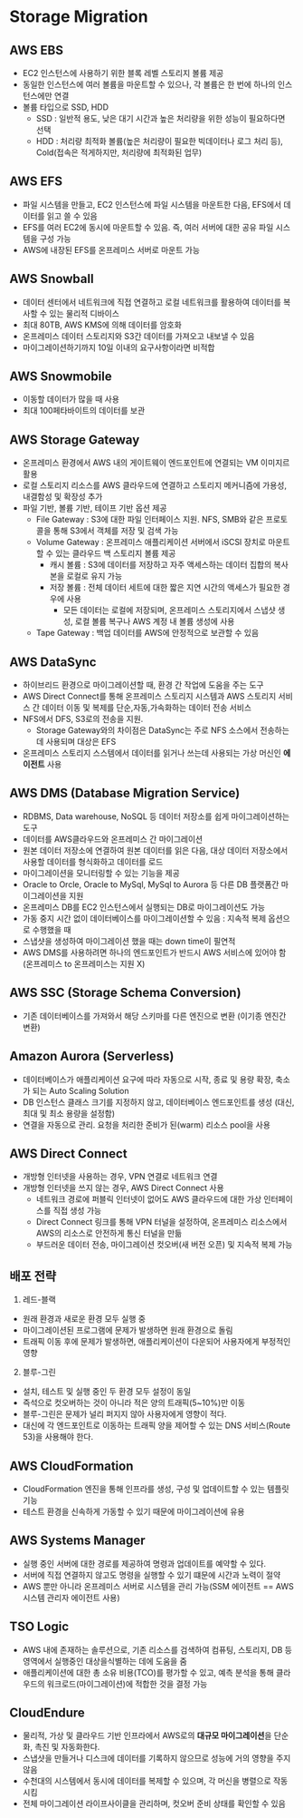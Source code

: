 # Storage Migration

## AWS EBS

- EC2 인스턴스에 사용하기 위한 블록 레벨 스토리지 볼륨 제공
- 동일한 인스턴스에 여러 볼륨을 마운트할 수 있으나, 각 볼륨은 한 번에 하나의 인스턴스에만 연결
- 볼륨 타입으로 SSD, HDD
  - SSD : 일반적 용도, 낮은 대기 시간과 높은 처리량을 위한 성능이 필요하다면 선택
  - HDD : 처리량 최적화 볼륨(높은 처리량이 필요한 빅데이터나 로그 처리 등), Cold(접속은 적게하지만, 처리량에 최적화된 업무)

## AWS EFS

- 파일 시스템을 만들고, EC2 인스턴스에 파일 시스템을 마운트한 다음, EFS에서 데이터를 읽고 쓸 수 있음
- EFS를 여러 EC2에 동시에 마운트할 수 있음. 즉, 여러 서버에 대한 공유 파일 시스템을 구성 가능
- AWS에 내장된 EFS를 온프레미스 서버로 마운트 가능

## AWS Snowball

- 데이터 센터에서 네트워크에 직접 연결하고 로컬 네트워크를 활용하여 데이터를 복사할 수 있는 물리적 디바이스
- 최대 80TB, AWS KMS에 의해 데이터를 암호화
- 온프레미스 데이터 스토리지와 S3간 데이터를 가져오고 내보낼 수 있음
- 마이그레이션하기까지 10일 이내의 요구사항이라면 비적합

## AWS Snowmobile

- 이동할 데이터가 많을 때 사용
- 최대 100페타바이트의 데이터를 보관

## AWS Storage Gateway

- 온프레미스 환경에서 AWS 내의 게이트웨이 엔드포인트에 연결되는 VM 이미지르 활용
- 로컬 스토리지 리소스를 AWS 클라우드에 연결하고 스토리지 메커니즘에 가용성, 내결함성 및 확장성 추가
- 파일 기반, 볼륨 기반, 테이프 기반 옵션 제공
  - File Gateway : S3에 대한 파일 인터페이스 지원. NFS, SMB와 같은 프로토콜을 통해 S3에서 객체를 저장 및 검색 가능
  - Volume Gateway : 온프레미스 애플리케이션 서버에서 iSCSI 장치로 마운트할 수 있는 클라우드 백 스토리지 볼륨 제공
    - 캐시 볼륨 : S3에 데이터를 저장하고 자주 액세스하는 데이터 집합의 복사본을 로컬로 유지 가능
    - 저장 볼륨 : 전체 데이터 세트에 대한 짧은 지연 시간의 액세스가 필요한 경우에 사용
      - 모든 데이터는 로컬에 저장되며, 온프레미스 스토리지에서 스냅샷 생성, 로컬 볼륨 복구나 AWS 계정 내 볼륨 생성에 사용
  - Tape Gateway : 백업 데이터를 AWS에 안정적으로 보관할 수 있음

## AWS DataSync

- 하이브리드 환경으로 마이그레이션할 때, 환경 간 작업에 도움을 주는 도구
- AWS Direct Connect를 통해 온프레미스 스토리지 시스템과 AWS 스토리지 서비스 간 데이터 이동 및 복제를 단순,자동,가속화하는 데이터 전송 서비스
- NFS에서 DFS, S3로의 전송을 지원.
  - Storage Gateway와의 차이점은 DataSync는 주로 NFS 소스에서 전송하는 데 사용되며 대상은 EFS
- 온프레미스 스토리지 스스템에서 데이터를 읽거나 쓰는데 사용되는 가상 머신인 **에이전트** 사용

## AWS DMS (Database Migration Service)

- RDBMS, Data warehouse, NoSQL 등 데이터 저장소를 쉽게 마이그레이션하는 도구
- 데이터를 AWS클라우드와 온프레미스 간 마이그레이션
- 원본 데이터 저장소에 연결하여 원본 데이터를 읽은 다음, 대상 데이터 저장소에서 사용할 데이터를 형식화하고 데이터를 로드
- 마이그레이션을 모니터링할 수 있는 기능을 제공
- Oracle to Orcle, Oracle to MySql, MySql to Aurora 등 다른 DB 플랫폼간 마이그레이션을 지원
- 온프레미스 DB를 EC2 인스턴스에서 실행되는 DB로 마이그레이션도 가능
- 가동 중지 시간 없이 데이터베이스를 마이그레이션할 수 있음 : 지속적 복제 옵션으로 수행했을 때
- 스냅샷을 생성하여 마이그레이션 했을 때는 down time이 필연적
- AWS DMS를 사용하려면 하나의 엔드포인트가 반드시 AWS 서비스에 있어야 함 (온프레미스 to 온프레미스는 지원 X)

## AWS SSC (Storage Schema Conversion)

- 기존 데이터베이스를 가져와서 해당 스키마를 다른 엔진으로 변환 (이기종 엔진간 변환)

## Amazon Aurora (Serverless)

- 데이터베이스가 애플리케이션 요구에 따라 자동으로 시작, 종료 및 용량 확장, 축소가 되는 Auto Scaling Solution
- DB 인스턴스 클래스 크기를 지정하지 않고, 데이터베이스 엔드포인트를 생성 (대신, 최대 및 최소 용량을 설정함)
- 연결을 자동으로 관리. 요청을 처리한 준비가 된(warm) 리소스 pool을 사용

## AWS Direct Connect

- 개방형 인터넷을 사용하는 경우, VPN 연결로 네트워크 연결
- 개방형 인터넷을 쓰지 않는 경우, AWS Direct Connect 사용
  - 네트워크 경로에 퍼블릭 인터넷이 없어도 AWS 클라우드에 대한 가상 인터페이스를 직접 생성 가능
  - Direct Connect 링크를 통해 VPN 터널을 설정하여, 온프레미스 리소스에서 AWS의 리소스로 안전하게 통신 터널을 만듦
  - 부드러운 데이터 전송, 마이그레이션 컷오버(새 버전 오픈) 및 지속적 복제 가능

## 배포 전략

1. 레드-블랙

- 원래 환경과 새로운 환경 모두 실행 중
- 마이그레이션된 프로그램에 문제가 발생하면 원래 환경으로 돌림
- 트래픽 이동 후에 문제가 발생하면, 애플리케이션이 다운되어 사용자에게 부정적인 영향

2. 블루-그린

- 설치, 테스트 및 실행 중인 두 환경 모두 설정이 동일
- 즉석으로 컷오버하는 것이 아니라 적은 양의 트래픽(5~10%)만 이동
- 블루-그린은 문제가 널리 퍼지지 않아 사용자에게 영향이 적다.
- 대신에 각 엔드포인트로 이동하는 트래픽 양을 제어할 수 있는 DNS 서비스(Route 53)을 사용해야 한다.

## AWS CloudFormation

- CloudFormation 엔진을 통해 인프라를 생성, 구성 및 업데이트할 수 있는 템플릿 기능
- 테스트 환경을 신속하게 가동할 수 있기 때문에 마이그레이션에 유용

## AWS Systems Manager

- 실행 중인 서버에 대한 경로를 제공하여 명령과 업데이트를 예약할 수 있다.
- 서버에 직접 연결하지 않고도 명령을 실행할 수 있기 떄문에 시간과 노력이 절약
- AWS 뿐만 아니라 온프레미스 서버로 시스템을 관리 가능(SSM 에이전트 == AWS 시스템 관리자 에이전트 사용)

## TSO Logic

- AWS 내에 존재하는 솔루션으로, 기존 리소스를 검색하여 컴퓨팅, 스토리지, DB 등 영역에서 실행중인 대상을식별하는 데에 도움을 줌
- 애플리케이션에 대한 총 소유 비용(TCO)를 평가할 수 있고, 예측 분석을 통해 클라우드의 워크로드(마이그레이션)에 적합한 것을 결정 가능

## CloudEndure

- 물리적, 가상 및 클라우드 기반 인프라에서 AWS로의 **대규모 마이그레이션**을 단순화, 촉진 및 자동화한다.
- 스냅샷을 만들거나 디스크에 데이터를 기록하지 않으므로 성능에 거의 영향을 주지 않음
- 수천대의 시스템에서 동시에 데이터를 복제할 수 있으며, 각 머신을 병렬으로 작동시킴
- 전체 마이그레이션 라이프사이클을 관리하며, 컷오버 준비 상태를 확인할 수 있음
